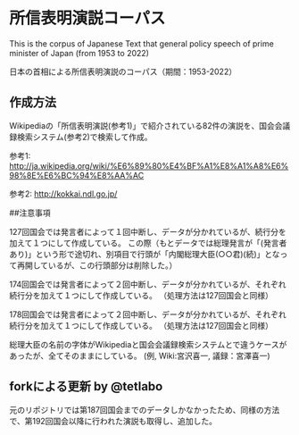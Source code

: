 # 所信表明演説コーパス

This is the corpus of Japanese Text that general policy speech of prime minister of Japan
(from 1953 to 2022)

日本の首相による所信表明演説のコーパス（期間：1953-2022）

## 作成方法

Wikipediaの「所信表明演説(参考1)」で紹介されている82件の演説を、国会会議録検索システム(参考2)で検索して作成。

参考1:
http://ja.wikipedia.org/wiki/%E6%89%80%E4%BF%A1%E8%A1%A8%E6%98%8E%E6%BC%94%E8%AA%AC

参考2:
http://kokkai.ndl.go.jp/

##注意事項

127回国会では発言者によって１回中断し、データが分かれているが、続行分を加えて１つにして作成している。
この際（もとデータでは総理発言が「(発言者あり)」という形で途切れ、別項目で行頭が「内閣総理大臣(○○君)(続)」となって再開しているが、この行頭部分は削除した。）

174回国会では発言者によって２回中断し、データが分かれているが、それぞれ続行分を加えて１つにして作成している。
（処理方法は127回国会と同様）

178回国会では発言者によって２回中断し、データが分かれているが、それぞれ続行分を加えて１つにして作成している。
（処理方法は127回国会と同様）

総理大臣の名前の字体がWikipediaと国会会議録検索システムとで違うケースがあったが、全てそのままにしている。
(例, Wiki:宮沢喜一, 議録：宮澤喜一)

## forkによる更新 by @tetlabo

元のリポジトリでは第187回国会までのデータしかなかったため、同様の方法で、第192回国会以降に行われた演説も取得し、追加した。

